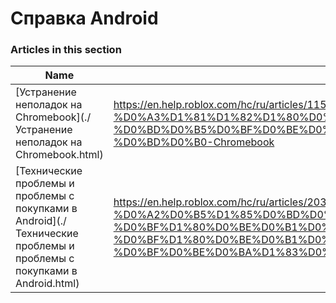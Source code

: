 # Справка Android  
### Articles in this section
Name|URL
-|-
[Устранение неполадок на Chromebook](./Устранение неполадок на Chromebook.html) |https://en.help.roblox.com/hc/ru/articles/115005743383-%D0%A3%D1%81%D1%82%D1%80%D0%B0%D0%BD%D0%B5%D0%BD%D0%B8%D0%B5-%D0%BD%D0%B5%D0%BF%D0%BE%D0%BB%D0%B0%D0%B4%D0%BE%D0%BA-%D0%BD%D0%B0-Chromebook
[Технические проблемы и проблемы с покупками в Android](./Технические проблемы и проблемы с покупками в Android.html) |https://en.help.roblox.com/hc/ru/articles/203313570-%D0%A2%D0%B5%D1%85%D0%BD%D0%B8%D1%87%D0%B5%D1%81%D0%BA%D0%B8%D0%B5-%D0%BF%D1%80%D0%BE%D0%B1%D0%BB%D0%B5%D0%BC%D1%8B-%D0%B8-%D0%BF%D1%80%D0%BE%D0%B1%D0%BB%D0%B5%D0%BC%D1%8B-%D1%81-%D0%BF%D0%BE%D0%BA%D1%83%D0%BF%D0%BA%D0%B0%D0%BC%D0%B8-%D0%B2-Android